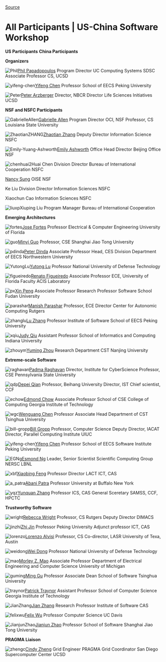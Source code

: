 
[Source](http://www.nsf-nsfc-sw.org/?page_id=19 "Permalink to All Participants
| US-China Software Workshop")

# All Participants | US-China Software Workshop

**US Participants**
**China Participants**

**Organizers**

![][1][Phil Papadopoulos][2]
Program Director
UC Computing Systems
SDSC
Associate Professor
CS, UCSD

![][3][Yifeng Chen][4]
Professor
School of EECS
Peking University

![][5][Peter Arzberger][6]
Director, NBCR
Director
Life Sciences Initiatives
UCSD

**NSF and NSFC Participants**

![][7][Gabrielle Allen][8]
Program Director
OCI, NSF
Professor, CS
Louisiana State University

![][9][Zhaotian Zhang][10]
Deputy Director
Information Science
NSFC

![][11][Emily Ashworth][12]
Office Head
Director
Beijing Office
NSF

![][13]Huai Chen
Division Director
Bureau of International Cooperation
NSFC

[Nancy Sung][14]
OISE
NSF

Ke Liu
Division Director
Information Sciences
NSFC




Xiaochun Cao
Information Sciences
NSFC

![][15]Xiuping Liu
Program Manager
Bureau of International Cooperation

**Emerging Architectures**

![][16][Jose Fortes][17]
Professor
Electrical &amp; Computer Engineering
University of Florida

![][18][Minyi Guo][19]
Professor, CSE
Shanghai Jiao Tong University

![][20][Peter Dinda][21]
Associate Professor
Head, CES Division
Department of EECS
Northwestern University

![][22][Yutong Lu][23]
Professor
National University of Defense Technology

![][24][Renato Figueiredo][25]
Associate Professor
ECE, University of Florida
Faculty
ACIS Laboratory

![][26][Xin Peng][27]
Associate Professor
Research Professor
Software School
Fudan University

![][28][Manish Parashar][29]
Professor, ECE
Director
Center for Autonomic Computing
Rutgers

![][30][Lu Zhang][31]
Professor
Institute of Software
School of EECS
Peking University

![][32][Judy Qiu][33]
Assistant Professor
School of Informatics and Computing
Indiana University

![][34][Yuming Zhou][35]
Research
Department CST
Nanjing University

**Extreme-scale Software**

![][36][Padma Raghavan][37]
Director,
Institute for CyberScience
Professor, CSE
Pennsylvania State University

![][38][Depei Qian][39]
Professor, Beihang University
Director, IST
Chief scientist, CCF

![][40][Edmond Chow][41]
Associate Professor
School of CSE
College of Computing
Georgia Institute of Technology

![][42][Wenguang Chen][43]
Professor
Associate Head
Department of CST
Tsinghua University

![][44][Bill Gropp][45]
Professor, Computer Science
Deputy Director, IACAT
Director, Parallel Computing Institute
UIUC

![][3][Yifeng Chen][4]
Professor
School of EECS
Software Institute
Peking University

![][46][Esmond Ng][47]
Leader, Senior Scientist
Scientific Computing Group
NERSC
LBNL

![][48][Xiaobing Feng][49]
Professor
Director
LACT
ICT, CAS

![][50][Abani Patra][51]
Professor
University at Buffalo
New York

![][52][Yunquan Zhang][53]
Professor
ICS, CAS
General Sceretary
SAMSS, CCF, HPCTC

**Trustworthy Software**

![][54][Rebecca Wright][55]
Professor, CS
Rutgers
Deputy Director
DIMACS

![][56][Zhi Jin][57]
Professor
Peking University
Adjunct professor
ICT, CAS

![][58][Lorenzo Alvisi][59]
Professor, CS
Co-director, LASR
University of Texa, Austin

![][60][Wei Dong][23]
Professor
National University of Defense Technology

![][61][Morley Z. Mao][62]
Associate Professor
Department of Electrical Engineering and Computer Science
University of Michigan

![][63][Ming Gu][64]
Professor
Associate Dean
School of Software
Tsinghua University

![][65][Patrick Traynor][66]
Assistant Professor
School of Computer Science
Georgia Institute of Technology

![][67][Jian Zhang][68]
Research Professor
Institute of Software
CAS

![][69][Felix Wu][70]
Professor
Computer Science
UC Davis

![][71][Jianjun Zhao][72]
Professor
School of Software
Shanghai Jiao Tong University

**PRAGMA Liaison**

![][73][Cindy Zheng][74]
Grid Engineer
PRAGMA Grid Coordinator
San Diego Supercomputer Center
UCSD

[1]: http://www.nsf-nsfc-sw.org/wp-content/uploads/2011/09/phil.jpg "Phil"
[2]: http://users.sdsc.edu/~phil/homepage.html
[3]: http://www.nsf-nsfc-sw.org/wp-content/uploads/2011/09/yifeng-chen1.jpg
"yifeng-chen"
[4]: http://sei.pku.edu.cn/~cyf/
[5]: http://www.nsf-nsfc-sw.org/wp-content/uploads/2011/09/Arzberger.jpg
"Peter"
[6]: http://www.pragma-grid.net/committee-files/arzberger.html
[7]: http://www.nsf-nsfc-sw.org/wp-content/uploads/2011/09/GabrielleAllen1.jpg
"GabrielleAllen"
[8]: http://www.cct.lsu.edu/~gallen/
[9]: http://www.nsf-nsfc-sw.org/wp-content/uploads/2011/09/ZhaotianZHANG.jpg
"ZhaotianZHANG"
[10]: http://www.msra.cn/labevents/faculty/Speakers.htm
[11]:
http://www.nsf-nsfc-sw.org/wp-content/uploads/2011/09/Emily-Yuang-Ashworth1.jpg
"Emily-Yuang-Ashworth"
[12]: http://www.nsf.gov/od/oise/beijing/nsf-beijing-ofc-about-us.jsp
[13]: http://www.nsf-nsfc-sw.org/wp-content/uploads/2011/09/chenhuai22.jpg
"chenhuai2"
[14]: http://www.nsf.gov/od/oise/country-list.jsp
[15]: http://www.nsf-nsfc-sw.org/wp-content/uploads/2011/09/liuxp.jpg "liuxp"
[16]: http://www.nsf-nsfc-sw.org/wp-content/uploads/2011/09/fortes1.jpg
"fortes"
[17]: http://www.ece.ufl.edu/people/faculty/fortes.html
[18]: http://www.nsf-nsfc-sw.org/wp-content/uploads/2011/09/guo.jpg "guo"
[19]: http://www.u-aizu.ac.jp/~minyi
[20]: http://www.nsf-nsfc-sw.org/wp-content/uploads/2011/09/pdinda2.jpg
"pdinda"
[21]: http://www.cs.northwestern.edu/~pdinda/
[22]: http://www.nsf-nsfc-sw.org/wp-content/uploads/YutongLu.jpg "YutongLu"
[23]: http://www.nudt.edu.cn
[24]: http://www.nsf-nsfc-sw.org/wp-content/uploads/2011/09/figueiredo.jpg
"figueiredo"
[25]: http://byron.acis.ufl.edu/~renato
[26]: http://www.nsf-nsfc-sw.org/wp-content/uploads/2011/09/px.jpg "px"
[27]:
http://www.software.fudan.edu.cn/people/peopledirectorybyletter.shtml?letter=P
[28]: http://www.nsf-nsfc-sw.org/wp-content/uploads/2011/09/parashar.jpg
"parashar"
[29]: http://nsfcac.rutgers.edu/people/parashar/
[30]: http://www.nsf-nsfc-sw.org/wp-content/uploads/2011/09/zhanglu.jpg
"zhanglu"
[31]: http://sei.pku.edu.cn/~zhanglu
[32]: http://www.nsf-nsfc-sw.org/wp-content/uploads/2011/09/xqiu.jpg "xqiu"
[33]: http://www.soic.indiana.edu/people/profiles/qiu-judy.shtml
[34]: http://www.nsf-nsfc-sw.org/wp-content/uploads/2011/09/zhouym.jpg
"zhouym"
[35]: http://cs.nju.edu.cn/zhouyuming
[36]: http://www.nsf-nsfc-sw.org/wp-content/uploads/2011/09/raghavan1.jpg
"raghavan"
[37]: http://www.cse.psu.edu/~raghavan/
[38]: http://www.nsf-nsfc-sw.org/wp-content/uploads/2011/09/qdp1.jpg "qdp"
[39]: http://scse.buaa.edu.cn/english/html/05/
[40]: http://www.nsf-nsfc-sw.org/wp-content/uploads/2011/09/echow1.jpg "echow"
[41]: http://www.cc.gatech.edu/~echow/
[42]: http://www.nsf-nsfc-sw.org/wp-content/uploads/2011/09/wgc1.jpg "wgc"
[43]: http://hpc.cs.tsinghua.edu.cn/research/cluster/cwg.html
[44]: http://www.nsf-nsfc-sw.org/wp-content/uploads/2011/09/bill-gropp1.jpg
"bill-gropp"
[45]: http://www.cs.uiuc.edu/~wgropp/
[46]: http://www.nsf-nsfc-sw.org/wp-content/uploads/2011/09/EGNg1.jpg "EGNg"
[47]: http://crd.lbl.gov/~EGNg/
[48]: http://www.nsf-nsfc-sw.org/wp-content/uploads/2011/09/xbf1.jpg "xbf"
[49]:
http://sourcedb.cas.cn/sourcedb_ict_cas/en/eictexpert/fas/200909/t20090917_2496613.html
[50]: http://www.nsf-nsfc-sw.org/wp-content/uploads/2011/09/a_patra1.jpg
"a_patra"
[51]: http://www.mae.buffalo.edu/people/full_time/a_patra.php
[52]: http://www.nsf-nsfc-sw.org/wp-content/uploads/2011/09/yqz1.jpg "yqz"
[53]:
http://sourcedb.cas.cn/sourcedb_is_cas/yw/zjrc/200908/t20090818_2415562.html
[54]: http://www.nsf-nsfc-sw.org/wp-content/uploads/2011/09/wright1.jpg
"wright"
[55]: http://www.cs.rutgers.edu/~rebecca.wright
[56]: http://www.nsf-nsfc-sw.org/wp-content/uploads/2011/09/jinzhi.jpg
"jinzhi"
[57]: http://www.sei.pku.edu.cn/people/zhijin
[58]: http://www.nsf-nsfc-sw.org/wp-content/uploads/2011/09/lorenzo.jpg
"lorenzo"
[59]: http://www.cs.utexas.edu/~lorenzo
[60]: http://www.nsf-nsfc-sw.org/wp-content/uploads/WeiDong.jpg "weidong"
[61]: http://www.nsf-nsfc-sw.org/wp-content/uploads/2011/09/mao.jpg "mao"
[62]: http://www.eecs.umich.edu/~zmao
[63]: http://www.nsf-nsfc-sw.org/wp-content/uploads/2011/09/guming.jpg
"guming"
[64]:
http://www.tsinghua.edu.cn/publish/soften/3131/2010/20101219102622467554674/20101219102622467554674_.html
[65]: http://www.nsf-nsfc-sw.org/wp-content/uploads/2011/09/traynor.jpg
"traynor"
[66]: http://www.cc.gatech.edu/~traynor
[67]: http://www.nsf-nsfc-sw.org/wp-content/uploads/2011/09/JianZhang.jpg
"JianZhang"
[68]: http://lcs.ios.ac.cn/~zj
[69]: http://www.nsf-nsfc-sw.org/wp-content/uploads/2011/09/felixwu.jpg
"felixwu"
[70]: http://www.cs.ucdavis.edu/~wu/
[71]: http://www.nsf-nsfc-sw.org/wp-content/uploads/2011/09/JianjunZhao.jpg
"JianjunZhao"
[72]: http://cse.sjtu.edu.cn/~zhao
[73]: http://www.nsf-nsfc-sw.org/wp-content/uploads/2011/09/zhengc.jpg
"zhengc"
[74]: http://www.sdsc.edu/~zhengc/zhengc.html
  
